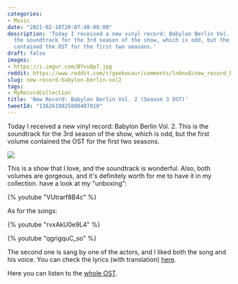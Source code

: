 ```yaml
---
categories:
- Music
date: "2021-02-18T20:07:48-08:00"
description: 'Today I received a new vinyl record: Babylon Berlin Vol. 2. This is
  the soundtrack for the 3rd season of the show, which is odd, but the first volume
  contained the OST for the first two seasons.'
draft: false
images:
- https://i.imgur.com/BYvu8p7.jpg
reddit: https://www.reddit.com/r/geekosaur/comments/ln6nx8/new_record_babylon_berlin_vol_2_season_3_ost/
slug: new-record-babylon-berlin-vol2
tags:
- MyRecordCollection
title: 'New Record: Babylon Berlin Vol. 2 (Season 3 OST)'
tweetId: "1362619825898487810"
---
```


Today I received a new vinyl record: Babylon Berlin Vol. 2. This is the soundtrack for the 3rd season of the show, which is odd, but the first volume contained the OST for the first two seasons.

![](https://i.imgur.com/BYvu8p7.jpg)

<!--more-->

This is a show that I love, and the soundtrack is wonderful. Also, both volumes are gorgeous, and it's definitely worth for me to have it in my collection. have a look at my "unboxing":

{% youtube "VUtrarf8B4c" %}

As for the songs:

{% youtube "rvxAkU0e9L4" %}

{% youtube "qgrigquC_so" %}

The second one is sang by one of the actors, and I liked both the song and his voice. You can check the lyrics (with translation) [here](https://www.musixmatch.com/lyrics/Woods-of-Birnam/Du-bist-alles/translation/english).

Here you can listen to the [whole OST](https://open.spotify.com/album/44EqvbbLocS6wWZHSItcna).
